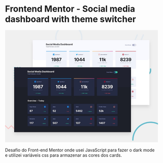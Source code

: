 # Frontend Mentor - Social media dashboard with theme switcher

![Design preview for the Social media dashboard with theme switcher coding challenge](./design/desktop-preview.jpg)

Desafio do Front-end Mentor onde usei JavaScript para fazer o dark mode e utilizei variáveis css para armazenar as cores dos cards.
